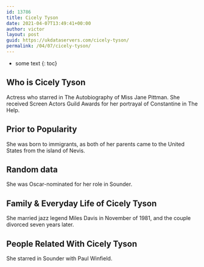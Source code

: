 ```yaml
---
id: 13786
title: Cicely Tyson
date: 2021-04-07T13:49:41+00:00
author: victor
layout: post
guid: https://ukdataservers.com/cicely-tyson/
permalink: /04/07/cicely-tyson/
---
```


* some text
{: toc}


## Who is Cicely Tyson



Actress who starred in The Autobiography of Miss Jane Pittman. She received Screen Actors Guild Awards for her portrayal of Constantine in The Help.

                
                
                
## Prior to Popularity



She was born to immigrants, as both of her parents came to the United States from the island of Nevis.

                
                
                
## Random data



She was Oscar-nominated for her role in Sounder.

                
                
                
## Family & Everyday Life of Cicely Tyson



She married jazz legend Miles Davis in November of 1981, and the couple divorced seven years later.

                
                
                
## People Related With Cicely Tyson



She starred in Sounder with Paul Winfield.

                
              
            
          
          
          